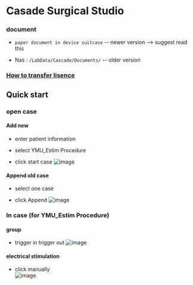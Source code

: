 # Casade Surgical Studio
### document
- `paper document in device suitcase` --  newer version --> suggest read this
    
- Nas : `/LabData/Cascade/Documents/` -- older version

### [How to transfer lisence](./transfer_license.md)

## Quick start
### open case 
#### Add new
- enter patient information
  
- select YMU_Estim Procedure
  
- click start case
![image](https://github.com/user-attachments/assets/f37cf17e-9feb-437f-9a3c-6ebd7fe24e8e)

#### Append old case
- select one case
    
- click Append 
![image](https://github.com/user-attachments/assets/ed123d7c-835d-47fe-b18d-4a9fd802cc54)

### In case (for YMU_Estim Procedure)
#### group
- trigger in trigger out 
![image](https://github.com/user-attachments/assets/111e8c10-e880-4931-878d-69766835e459)

#### electrical stimulation
- click manually  
![image](https://github.com/user-attachments/assets/a3abb56a-56b6-4511-b5a8-1086cfa947ab)





